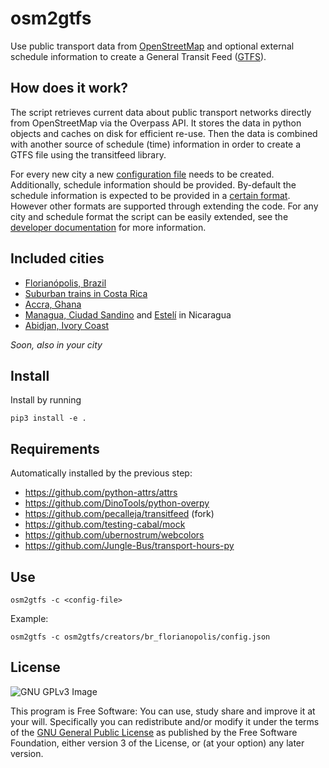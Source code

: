 osm2gtfs
========

Use public transport data from [OpenStreetMap](http://www.openstreetmap.org/)
and optional external schedule information
to create a General Transit Feed ([GTFS](https://developers.google.com/transit/gtfs/)).

How does it work?
-----------------

The script retrieves current data about public transport networks directly from
OpenStreetMap via the Overpass API. It stores the data in python objects and
caches on disk for efficient re-use. Then the data is combined with another
source of schedule (time) information in order to create a GTFS file using the
transitfeed library.

For every new city a new [configuration file](https://github.com/grote/osm2gtfs/wiki/Configuration)
needs to be created. Additionally, schedule information should be provided. By-default the schedule information is expected to be provided in a  [certain format](https://github.com/grote/osm2gtfs/wiki/Schedule). However other formats are supported through extending the code. For any city and schedule format the script can be easily extended, see the
[developer documentation](https://github.com/grote/osm2gtfs/wiki/Development)
for more information.

Included cities
-----------------

* [Florianópolis, Brazil](./osm2gtfs/creators/br_florianopolis/config.json)
* [Suburban trains in Costa Rica](./osm2gtfs/creators/cr_gam/config.json)
* [Accra, Ghana](./osm2gtfs/creators/gh_accra/readme.md)
* [Managua, Ciudad Sandino](./osm2gtfs/creators/ni_managua/config.json) and [Estelí](./osm2gtfs/creators/ni_esteli/config.json) in Nicaragua
* [Abidjan, Ivory Coast](./osm2gtfs/creators/ci_abidjan/README.md)

*Soon, also in your city*

Install
------------

Install by running

    pip3 install -e .

Requirements
------------
Automatically installed by the previous step:
* https://github.com/python-attrs/attrs
* https://github.com/DinoTools/python-overpy
* https://github.com/pecalleja/transitfeed (fork)
* https://github.com/testing-cabal/mock
* https://github.com/ubernostrum/webcolors
* https://github.com/Jungle-Bus/transport-hours-py

Use
------------

    osm2gtfs -c <config-file>

Example:

    osm2gtfs -c osm2gtfs/creators/br_florianopolis/config.json

License
-------

![GNU GPLv3 Image](https://www.gnu.org/graphics/gplv3-127x51.png)

This program is Free Software: You can use, study share and improve it at your
will. Specifically you can redistribute and/or modify it under the terms of the
[GNU General Public License](https://www.gnu.org/licenses/gpl.html) as
published by the Free Software Foundation, either version 3 of the License, or
(at your option) any later version.
